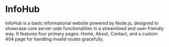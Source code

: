 # InfoHub
InfoHub is a basic informational website powered by Node.js, designed to showcase core server-side functionalities in a streamlined and user-friendly way. It features four primary pages: Home, About, Contact, and a custom 404 page for handling invalid routes gracefully.
